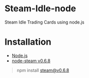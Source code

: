 # Steam-Idle-node
Steam Idle Trading Cards using node.js

# Installation

- [Node.js](https://nodejs.org/)
- [node-steam v0.6.8](https://github.com/seishun/node-steam)
> npm install steam@v0.6.8

